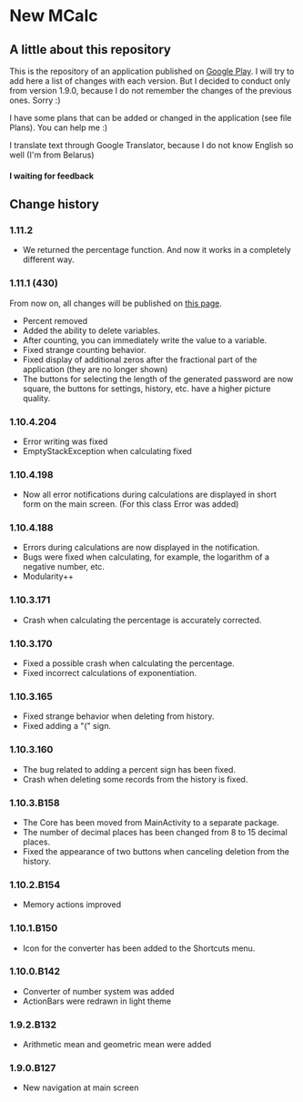 # New MCalc
## A little about this repository
This is the repository of an application published on [Google Play](https://play.google.com/store/apps/details?id=com.maxsavteam.newmcalc).
I will try to add here a list of changes with each version. 
But I decided to conduct only from version 1.9.0, because I do not remember the changes of the previous ones. Sorry :)

I have some plans that can be added or changed in the application (see file Plans). You can help me :)

I translate text through Google Translator, because I do not know English so well (I'm from Belarus)

#### **I waiting for feedback**

## Change history
### 1.11.2
  * We returned the percentage function. And now it works in a completely different way.

### 1.11.1 (430)
From now on, all changes will be published on [this page](http://newmcalc.maxsavteam.tk/what-new/).
  * Percent removed
  * Added the ability to delete variables.
  * After counting, you can immediately write the value to a variable.
  * Fixed strange counting behavior.
  * Fixed display of additional zeros after the fractional part of the application (they are no longer shown)
  * The buttons for selecting the length of the generated password are now square, the buttons for settings, history, etc. have a higher picture quality.
  
### 1.10.4.204
  * Error writing was fixed
  * EmptyStackException when calculating fixed
  

### 1.10.4.198
  * Now all error notifications during calculations are displayed in short form on the main screen. (For this class Error was added)

### 1.10.4.188
  * Errors during calculations are now displayed in the notification.
  * Bugs were fixed when calculating, for example, the logarithm of a negative number, etc.
  * Modularity++

### 1.10.3.171
  * Crash when calculating the percentage is accurately corrected.

### 1.10.3.170
  * Fixed a possible crash when calculating the percentage.
  * Fixed incorrect calculations of exponentiation.

### 1.10.3.165
  * Fixed strange behavior when deleting from history.
  * Fixed adding a "(" sign.

### 1.10.3.160
  * The bug related to adding a percent sign has been fixed.
  * Crash when deleting some records from the history is fixed.

### 1.10.3.B158
  * The Core has been moved from MainActivity to a separate package.
  * The number of decimal places has been changed from 8 to 15 decimal places.
  * Fixed the appearance of two buttons when canceling deletion from the history.

### 1.10.2.B154
  * Memory actions improved

### 1.10.1.B150
  * Icon for the converter has been added to the Shortcuts menu.

### 1.10.0.B142
  * Converter of number system was added
  * ActionBars were redrawn in light theme

### 1.9.2.B132
  * Arithmetic mean and geometric mean were added

### 1.9.0.B127
   * New navigation at main screen
